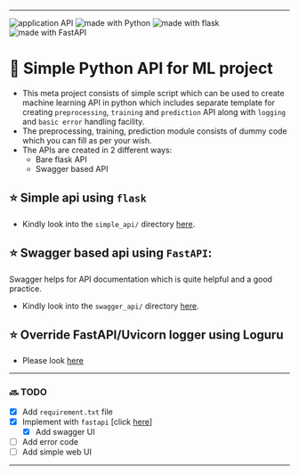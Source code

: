 ----
 <img src="https://img.shields.io/badge/application-REST%20API-yellow.svg?style=flat-square" alt="application API">  <img src="https://img.shields.io/badge/Python-3.6-green.svg?style=flat-square" alt="made with Python"> <img src="https://img.shields.io/badge/package-Flask-blue.svg?style=flat" alt="made with flask"> <img src="https://img.shields.io/badge/package-FastAPI-blue.svg?style=flat" alt="made with FastAPI">

# :rocket: Simple Python API for ML project

- This meta project consists of simple script which can be used to create machine learning API in python which includes separate template for creating `preprocessing`, `training` and `prediction` API along with `logging` and `basic error` handling facility. 
- The preprocessing, training, prediction module consists of dummy code which you can fill as per your wish.
- The APIs are created in 2 different ways:
  - Bare flask API
  - Swagger based API

## :star: Simple api using `flask`

- Kindly look into the `simple_api/` directory [here](https://github.com/msank00/api_in_python/tree/master/simple_api).

## :star: Swagger based api using `FastAPI`:

Swagger helps for API documentation which is quite helpful and a good practice. 

- Kindly look into the `swagger_api/` directory [here](https://github.com/msank00/api_in_python/tree/master/swagger_api).

##  :star: Override FastAPI/Uvicorn logger using Loguru

- Please look [here](https://github.com/msank00/api_in_python/tree/master/fastapi_logging) 

----

### :soon: TODO 

-  [x] Add `requirement.txt` file
-  [X] Implement with `fastapi` [click [here](https://github.com/tiangolo/fastapi)]
   -  [X] Add swagger UI
-  [ ] Add error code
-  [ ] Add simple web UI

----
